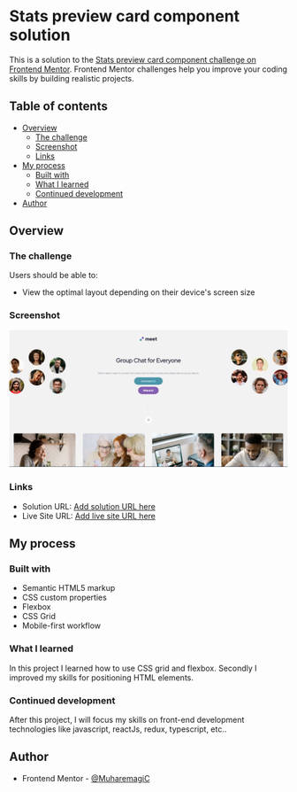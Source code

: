 # Stats preview card component solution

This is a solution to the [Stats preview card component challenge on Frontend Mentor](https://www.frontendmentor.io/challenges/meet-landing-page-rbTDS6OUR). Frontend Mentor challenges help you improve your coding skills by building realistic projects. 

## Table of contents

- [Overview](#overview)
  - [The challenge](#the-challenge)
  - [Screenshot](#screenshot)
  - [Links](#links)
- [My process](#my-process)
  - [Built with](#built-with)
  - [What I learned](#what-i-learned)
  - [Continued development](#continued-development)
- [Author](#author)

## Overview

### The challenge

Users should be able to:

- View the optimal layout depending on their device's screen size

### Screenshot

![](./Screenshot_1.png)

### Links

- Solution URL: [Add solution URL here](https://github.com/MuharemagiC/meet-landing-page)
- Live Site URL: [Add live site URL here](https://muharemagic.github.io/stats-preview-card-component/)

## My process

### Built with

- Semantic HTML5 markup
- CSS custom properties
- Flexbox
- CSS Grid
- Mobile-first workflow

### What I learned

In this project I learned how to use CSS grid and flexbox. Secondly I improved my skills for positioning HTML elements.

### Continued development

After this project, I will focus my skills on front-end development technologies like javascript, reactJs, redux, typescript, etc..

## Author

- Frontend Mentor - [@MuharemagiC](https://www.frontendmentor.io/profile/MuharemagiC)
